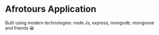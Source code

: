 # Afrotours Application

Built using modern technologies: node.Js, express, mongodb, mongoose and friends 😀
